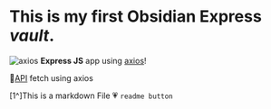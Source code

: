 # This is my first Obsidian Express *vault*.
![axios](https://miro.medium.com/v2/resize:fit:1400/0*U-_5QvffLmNQIU41.png)
**Express JS** app using  [axios](https://axios-http.com/)!

🔗[API]('https://jsonplaceholder.typicode.com/posts) fetch using axios <br/>

[1^]This is a markdown File 
💗 `readme button`
